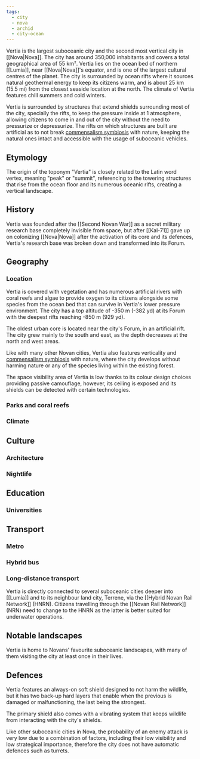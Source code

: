```yaml
---
tags:
  - city
  - nova
  - archid
  - city-ocean
---
```

Vertia is the largest suboceanic city and the second most vertical city in [[Nova|Nova]]. The city has around 350,000 inhabitants and covers a total geographical area of 55 km². Vertia lies on the ocean bed of northern [[Lumia]], near [[Nova|Nova]]'s equator, and is one of the largest cultural centres of the planet. The city is surrounded by ocean rifts where it sources natural geothermal energy to keep its citizens warm, and is about 25 km (15.5 mi) from the closest seaside location at the north. The climate of Vertia features chill summers and cold winters.

Vertia is surrounded by structures that extend shields surrounding most of the city, specially the rifts, to keep the pressure inside at 1 atmosphere, allowing citizens to come in and out of the city without the need to pressurize or depressurize. The rifts on which structures are built are artificial as to not break [commensalism symbiosis](https://en.wikipedia.org/wiki/Commensalism) with nature, keeping the natural ones intact and accessible with the usage of suboceanic vehicles.

## Etymology
The origin of the toponym "Vertia" is closely related to the Latin word vertex, meaning "peak" or "summit", referencing to the towering structures that rise from the ocean floor and its numerous oceanic rifts, creating a vertical landscape.

## History
Vertia was founded after the [[Second Novan War]] as a secret military research base completely invisible from space, but after [[Kal-71]] gave up on colonizing [[Nova|Nova]] after the activation of its core and its defences, Vertia's research base was broken down and transformed into its Forum.

## Geography
### Location
Vertia is covered with vegetation and has numerous artificial rivers with coral reefs and algae to provide oxygen to its citizens alongside some species from the ocean bed that can survive in Vertia's lower pressure environment. The city has a top altitude of -350 m (-382 yd) at its Forum with the deepest rifts reaching -850 m (929 yd).

The oldest urban core is located near the city's Forum, in an artificial rift. The city grew mainly to the south and east, as the depth decreases at the north and west areas.

Like with many other Novan cities, Vertia also features verticality and [commensalism symbiosis](https://en.wikipedia.org/wiki/Commensalism) with nature, where the city develops without harming nature or any of the species living within the existing forest.

The space visibility area of Vertia is low thanks to its colour design choices providing passive camouflage, however, its ceiling is exposed and its shields can be detected with certain technologies.

### Parks and coral reefs
### Climate

## Culture
### Architecture
### Nightlife

## Education
### Universities

## Transport

### Metro
### Hybrid bus
### Long-distance transport
Vertia is directly connected to several suboceanic cities deeper into [[Lumia]] and to its neighbour land city, Terrene, via the [[Hybrid Novan Rail Network]] (HNRN). Citizens travelling through the [[Novan Rail Network]] (NRN) need to change to the HNRN as the latter is better suited for underwater operations.

## Notable landscapes
Vertia is home to Novans' favourite suboceanic landscapes, with many of them visiting the city at least once in their lives.

## Defences
Vertia features an always-on soft shield designed to not harm the wildlife, but it has two back-up hard layers that enable when the previous is damaged or malfunctioning, the last being the strongest.

The primary shield also comes with a vibrating system that keeps wildlife from interacting with the city's shields.

Like other suboceanic cities in Nova, the probability of an enemy attack is very low due to a combination of factors, including their low visibility and low strategical importance, therefore the city does not have automatic defences such as turrets.
